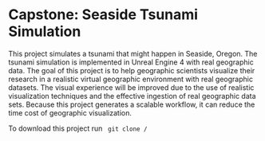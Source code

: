 # Capstone: Seaside Tsunami Simulation

This project simulates a tsunami that might happen in Seaside, Oregon. The tsunami simulation is implemented in Unreal Engine 4 with real geographic data. The goal of this project is to help geographic scientists visualize their research in a realistic virtual geographic environment with real geographic datasets. The visual experience will be improved due to the use of realistic visualization techniques and the effective ingestion of real geographic data sets. Because this project generates a scalable workflow, it can reduce the time cost of geographic visualization. 

To download this project run <code> git clone /<repo> </code>
